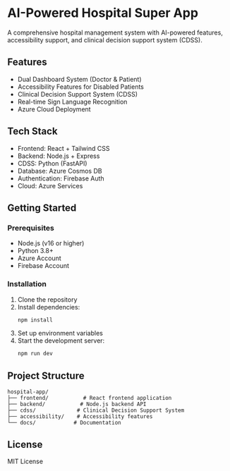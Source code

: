 # AI-Powered Hospital Super App

A comprehensive hospital management system with AI-powered features, accessibility support, and clinical decision support system (CDSS).

## Features

- Dual Dashboard System (Doctor & Patient)
- Accessibility Features for Disabled Patients
- Clinical Decision Support System (CDSS)
- Real-time Sign Language Recognition
- Azure Cloud Deployment

## Tech Stack

- Frontend: React + Tailwind CSS
- Backend: Node.js + Express
- CDSS: Python (FastAPI)
- Database: Azure Cosmos DB
- Authentication: Firebase Auth
- Cloud: Azure Services

## Getting Started

### Prerequisites

- Node.js (v16 or higher)
- Python 3.8+
- Azure Account
- Firebase Account

### Installation

1. Clone the repository
2. Install dependencies:
   ```bash
   npm install
   ```
3. Set up environment variables
4. Start the development server:
   ```bash
   npm run dev
   ```

## Project Structure

```
hospital-app/
├── frontend/           # React frontend application
├── backend/           # Node.js backend API
├── cdss/             # Clinical Decision Support System
├── accessibility/    # Accessibility features
└── docs/            # Documentation
```

## License

MIT License 